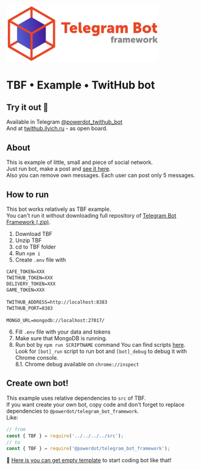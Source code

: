 <img src="https://github.com/powerdot/Telegram-Bot-Framework/blob/master/assets/head1-crop-trans.png?raw=true" width=400/>

# TBF • Example • TwitHub bot

## Try it out 🚀

Available in Telegram [@powerdot_twithub_bot](https://t.me/powerdot_twithub_bot)  
And at [twithub.ilyich.ru](https://twithub.ilyich.ru) - as open board.

## About

This is example of little, small and piece of social network.  
Just run bot, make a post and [see it here](https://twithub.ilyich.ru).  
Also you can remove own messages. Each user can post only 5 messages.

## How to run

This bot works relatively as TBF example.  
You can't run it without downloading full repository of [Telegram Bot Framework (.zip)](https://github.com/powerdot/Telegram-Bot-Framework/archive/refs/heads/master.zip).  
1. Download TBF
2. Unzip TBF
3. cd to TBF folder
4. Run `npm i`
5. Create `.env` file with
```
CAFE_TOKEN=XXX
TWITHUB_TOKEN=XXX
DELIVERY_TOKEN=XXX
GAME_TOKEN=XXX

TWITHUB_ADDRESS=http://localhost:8383
TWITHUB_PORT=8383

MONGO_URL=mongodb://localhost:27017/
```
6. Fill `.env` file with your data and tokens
7. Make sure that MongoDB is running.
8. Run bot by `npm run SCRIPTNAME` command
You can find scripts [here](https://github.com/powerdot/Telegram-Bot-Framework/blob/master/package.json).  
Look for `[bot]_run` script to run bot and `[bot]_debug` to debug it with Chrome console.  
8.1. Chrome debug available on `chrome://inspect`

## Create own bot!

This example uses relative dependencies to `src` of TBF.  
If you want create your own bot, copy code and don't forget to replace dependencies to `@powerdot/telegram_bot_framework`.  
Like:  
```js
// from
const { TBF } = require('../../../../src');
// to
const { TBF } = require('@powerdot/telegram_bot_framework');
```

🕺 [Here is you can get empty template](https://github.com/powerdot/TBF-bw-template) to start coding bot like that!

